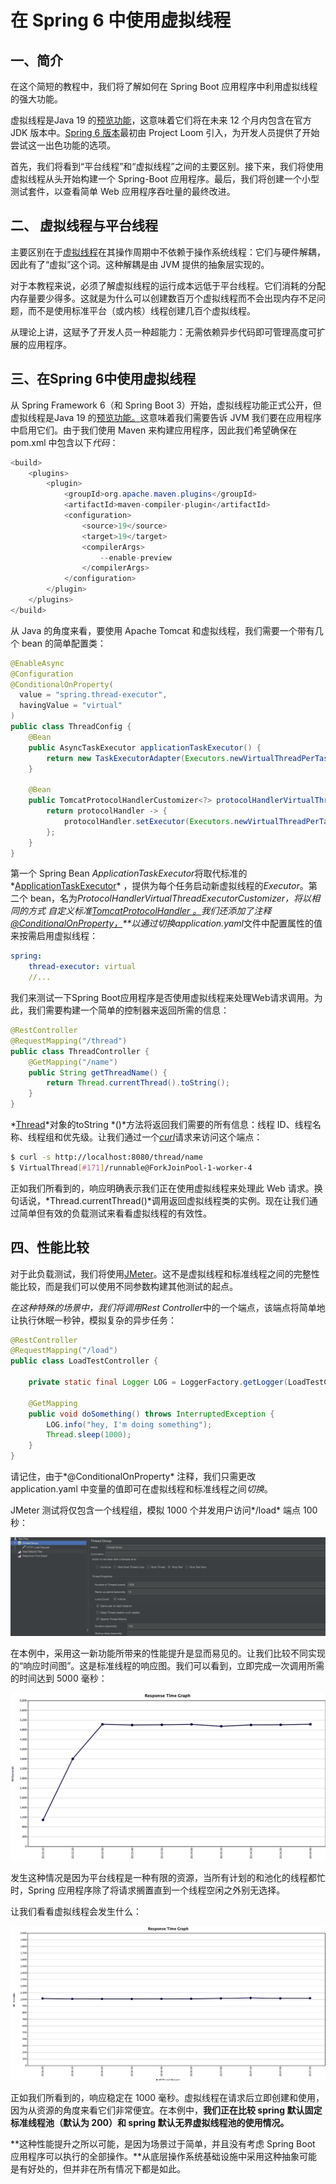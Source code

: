 # 在 Spring 6 中使用虚拟线程

## 一、简介

在这个简短的教程中，我们将了解如何在 Spring Boot 应用程序中利用虚拟线程的强大功能。

虚拟线程是Java 19 的[预览功能](https://openjdk.org/jeps/425)，这意味着它们将在未来 12 个月内包含在官方 JDK 版本中。[Spring 6 版本](https://spring.io/blog/2022/10/11/embracing-virtual-threads)最初由 Project Loom 引入，为开发人员提供了开始尝试这一出色功能的选项。

首先，我们将看到“平台线程”和“虚拟线程”之间的主要区别。接下来，我们将使用虚拟线程从头开始构建一个 Spring-Boot 应用程序。最后，我们将创建一个小型测试套件，以查看简单 Web 应用程序吞吐量的最终改进。

## 二、 虚拟线程与平台线程

主要区别在于[虚拟线程](https://www.baeldung.com/java-virtual-thread-vs-thread)在其操作周期中不依赖于操作系统线程：它们与硬件解耦，因此有了“虚拟”这个词。这种解耦是由 JVM 提供的抽象层实现的。

对于本教程来说，必须了解虚拟线程的运行成本远低于平台线程。它们消耗的分配内存量要少得多。这就是为什么可以创建数百万个虚拟线程而不会出现内存不足问题，而不是使用标准平台（或内核）线程创建几百个虚拟线程。

从理论上讲，这赋予了开发人员一种超能力：无需依赖异步代码即可管理高度可扩展的应用程序。

## 三、在Spring 6中使用虚拟线程

从 Spring Framework 6（和 Spring Boot 3）开始，虚拟线程功能正式公开，但虚拟线程是Java 19 的[预览功能。](https://www.baeldung.com/java-preview-features)这意味着我们需要告诉 JVM 我们要在应用程序中启用它们。由于我们使用 Maven 来构建应用程序，因此我们希望确保在 pom.xml 中包含以下*代码*：

```java
<build>
    <plugins>
        <plugin>
            <groupId>org.apache.maven.plugins</groupId>
            <artifactId>maven-compiler-plugin</artifactId>
            <configuration>
                <source>19</source>
                <target>19</target>
                <compilerArgs>
                    --enable-preview
                </compilerArgs>
            </configuration>
        </plugin>
    </plugins>
</build>
```

从 Java 的角度来看，要使用 Apache Tomcat 和虚拟线程，我们需要一个带有几个 bean 的简单配置类：

```java
@EnableAsync
@Configuration
@ConditionalOnProperty(
  value = "spring.thread-executor",
  havingValue = "virtual"
)
public class ThreadConfig {
    @Bean
    public AsyncTaskExecutor applicationTaskExecutor() {
        return new TaskExecutorAdapter(Executors.newVirtualThreadPerTaskExecutor());
    }

    @Bean
    public TomcatProtocolHandlerCustomizer<?> protocolHandlerVirtualThreadExecutorCustomizer() {
        return protocolHandler -> {
            protocolHandler.setExecutor(Executors.newVirtualThreadPerTaskExecutor());
        };
    }
}
```

第一个 Spring Bean *ApplicationTaskExecutor*将取代标准的*[ApplicationTaskExecutor](https://docs.spring.io/spring-boot/docs/current/api/org/springframework/boot/autoconfigure/task/TaskExecutionAutoConfiguration.html)* ，提供为每个任务启动新虚拟线程的*Executor*。第二个 bean，名为*ProtocolHandlerVirtualThreadExecutorCustomizer，*将以相同的方式 自定义标准*[TomcatProtocolHandler 。](https://tomcat.apache.org/tomcat-8.5-doc/api/org/apache/coyote/ProtocolHandler.html)*我们还添加了注释*[@ConditionalOnProperty，](https://www.baeldung.com/spring-conditionalonproperty)**以通过切换application.yaml*文件中配置属性的值来按需启用虚拟线程：

```yaml
spring:
    thread-executor: virtual
    //...
```

我们来测试一下Spring Boot应用程序是否使用虚拟线程来处理Web请求调用。为此，我们需要构建一个简单的控制器来返回所需的信息：

```java
@RestController
@RequestMapping("/thread")
public class ThreadController {
    @GetMapping("/name")
    public String getThreadName() {
        return Thread.currentThread().toString();
    }
}
```

*[Thread](https://docs.oracle.com/en/java/javase/19/docs/api/java.base/java/lang/Thread.html)*对象的toString *()*方法将返回我们需要的所有信息：线程 ID、线程名称、线程组和优先级。让我们通过一个[*curl*](https://www.baeldung.com/curl-rest)请求来访问这个端点：

```bash
$ curl -s http://localhost:8080/thread/name
$ VirtualThread[#171]/runnable@ForkJoinPool-1-worker-4
```

正如我们所看到的，响应明确表示我们正在使用虚拟线程来处理此 Web 请求。换句话说，*Thread.currentThread()*调用返回虚拟线程类的实例。现在让我们通过简单但有效的负载测试来看看虚拟线程的有效性。

## 四、性能比较

对于此负载测试，我们将使用[JMeter](https://www.baeldung.com/jmeter)。这不是虚拟线程和标准线程之间的完整性能比较，而是我们可以使用不同参数构建其他测试的起点。

*在这种特殊的场景中，我们将调用Rest Controller*中的一个端点，该端点将简单地让执行休眠一秒钟，模拟复杂的异步任务：

```java
@RestController
@RequestMapping("/load")
public class LoadTestController {

    private static final Logger LOG = LoggerFactory.getLogger(LoadTestController.class);

    @GetMapping
    public void doSomething() throws InterruptedException {
        LOG.info("hey, I'm doing something");
        Thread.sleep(1000);
    }
}
```

请记住，由于*@ConditionalOnProperty* 注释，我们只需更改 application.yaml 中变量的值即可在虚拟线程和标准线程之间*切换*。

JMeter 测试将仅包含一个线程组，模拟 1000 个并发用户访问*/load* 端点 100 秒：

![image-20230827193431807](./assets/755525-20230827193604936-1596575555.png)

在本例中，采用这一新功能所带来的性能提升是显而易见的。让我们比较不同实现的“响应时间图”。这是标准线程的响应图。我们可以看到，立即完成一次调用所需的时间达到 5000 毫秒：

![image-20230827193511176](./assets/755525-20230827193604663-146471729.png)

发生这种情况是因为平台线程是一种有限的资源，当所有计划的和池化的线程都忙时，Spring 应用程序除了将请求搁置直到一个线程空闲之外别无选择。

让我们看看虚拟线程会发生什么：

![image-20230827193533565](./assets/755525-20230827193609186-1264647264.png)

正如我们所看到的，响应稳定在 1000 毫秒。虚拟线程在请求后立即创建和使用，因为从资源的角度来看它们非常便宜。在本例中，**我们正在比较 spring 默认固定标准线程池（默认为 200）和 spring 默认无界虚拟线程池的使用情况。**

**这种性能提升之所以可能，是因为场景过于简单，并且没有考虑 Spring Boot 应用程序可以执行的全部操作。**从底层操作系统基础设施中采用这种抽象可能是有好处的，但并非在所有情况下都是如此。